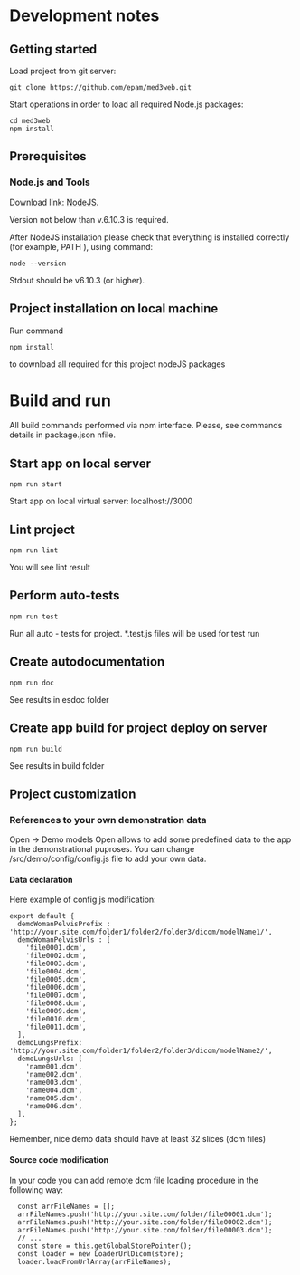 # Development notes


## Getting started

Load project from git server:
```
git clone https://github.com/epam/med3web.git
```

Start operations in order to load all required Node.js packages:
```
cd med3web
npm install
```

## Prerequisites

### Node.js and Tools

Download link:
[NodeJS](https://nodejs.org/en/download/).

Version not below than v.6.10.3 is required.

After NodeJS installation please check that everything is installed correctly (for example, PATH ), using command:
```
node --version
```
Stdout should be
v6.10.3 (or higher).

## Project installation on local machine
Run command 
```
npm install
```
to download all required for this project nodeJS packages


# Build and run

All build commands performed via npm interface. Please, see commands details in package.json nfile.

## Start app on local server

```
npm run start
```

Start app on local virtual server:
localhost://3000

## Lint project

```
npm run lint
```

You will see lint result

## Perform auto-tests

```
npm run test
```

Run all auto - tests for project. *.test.js files will be used for test run

## Create autodocumentation

```
npm run doc
```

See results in esdoc folder

## Create app build for project deploy on server

```
npm run build
```

See results in build folder


## Project customization

### References to your own demonstration data
Open -> Demo models Open allows to add some predefined data to the app
in the demonstrational puproses.
You can change <project>/src/demo/config/config.js file to add your own
data.

#### Data declaration
Here example of config.js modification:
```
export default {
  demoWomanPelvisPrefix : 'http://your.site.com/folder1/folder2/folder3/dicom/modelName1/',
  demoWomanPelvisUrls : [
    'file0001.dcm',
    'file0002.dcm',
    'file0003.dcm',
    'file0004.dcm',
    'file0005.dcm',
    'file0006.dcm',
    'file0007.dcm',
    'file0008.dcm',
    'file0009.dcm',
    'file0010.dcm',
    'file0011.dcm',
  ],
  demoLungsPrefix: 'http://your.site.com/folder1/folder2/folder3/dicom/modelName2/',
  demoLungsUrls: [
    'name001.dcm',
    'name002.dcm',
    'name003.dcm',
    'name004.dcm',
    'name005.dcm',
    'name006.dcm',
  ],
};
```
Remember, nice demo data should have at least 32 slices (dcm files)

#### Source code modification

In your code you can add remote dcm file loading procedure in the following way:
```
  const arrFileNames = [];
  arrFileNames.push('http://your.site.com/folder/file00001.dcm');
  arrFileNames.push('http://your.site.com/folder/file00002.dcm');
  arrFileNames.push('http://your.site.com/folder/file00003.dcm');
  // ...
  const store = this.getGlobalStorePointer();
  const loader = new LoaderUrlDicom(store);
  loader.loadFromUrlArray(arrFileNames);
```
